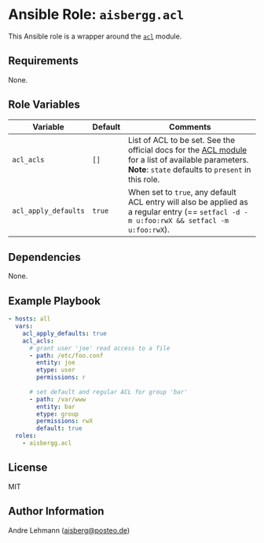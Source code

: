 # Ansible Role: `aisbergg.acl`

This Ansible role is a wrapper around the [`acl`](https://docs.ansible.com/ansible/latest/modules/acl_module.html) module.

## Requirements

None.

## Role Variables

| Variable | Default | Comments |
|----------|---------|----------|
| `acl_acls` | `[]` | List of ACL to be set. See the official docs for the [ACL module](https://docs.ansible.com/ansible/latest/modules/acl_module.html) for a list of available parameters.<br>**Note**: `state` defaults to `present` in this role. |
| `acl_apply_defaults` | `true` | When set to `true`, any default ACL entry will also be applied as a regular entry (== `setfacl -d -m u:foo:rwX && setfacl -m u:foo:rwX`). |

## Dependencies

None.

## Example Playbook

```yaml
- hosts: all
  vars:
    acl_apply_defaults: true
    acl_acls:
      # grant user 'joe' read access to a file
      - path: /etc/foo.conf
        entity: joe
        etype: user
        permissions: r
      
      # set default and regular ACL for group 'bar'
      - path: /var/www
        entity: bar
        etype: group
        permissions: rwX
        default: true
  roles:
    - aisbergg.acl
```

## License

MIT

## Author Information

Andre Lehmann (aisberg@posteo.de)
